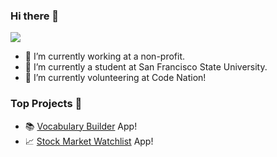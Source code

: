 ### Hi there 👋

![](https://komarev.com/ghpvc/?username=JoshuaR503)

- 🔭 I’m currently working at a non-profit.
- 🌱 I’m currently a student at San Francisco State University.
- 🙌 I’m currently volunteering at Code Nation! 

### Top Projects 👀
- 📚 [Vocabulary Builder](https://play.google.com/store/apps/details?id=com.herokuapp.backend.another&hl=en_US&gl=US) App! 
- 📈 [Stock Market Watchlist](https://play.google.com/store/apps/details?id=com.stonks.watchlist&hl=en_US&gl=US) App! 
